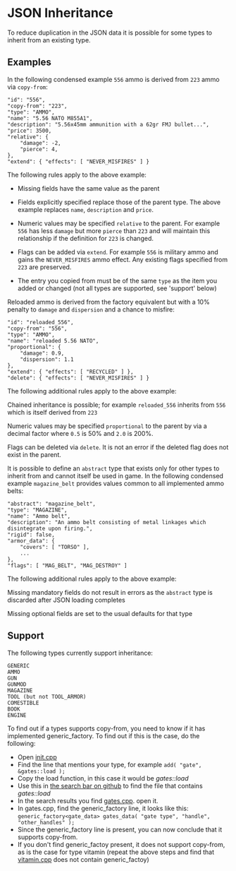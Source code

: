 # JSON Inheritance
To reduce duplication in the JSON data it is possible for some types to inherit from an existing type.

## Examples
In the following condensed example ```556``` ammo is derived from ```223``` ammo via ```copy-from```:
```
"id": "556",
"copy-from": "223",
"type": "AMMO",
"name": "5.56 NATO M855A1",
"description": "5.56x45mm ammunition with a 62gr FMJ bullet...",
"price": 3500,
"relative": {
    "damage": -2,
    "pierce": 4,
},
"extend": { "effects": [ "NEVER_MISFIRES" ] }
```
The following rules apply to the above example:

* Missing fields have the same value as the parent

* Fields explicitly specified replace those of the parent type. The above example replaces ```name```, ```description``` and ```price```.

* Numeric values may be specified ```relative``` to the parent. For example ```556``` has less ```damage``` but more ```pierce``` than ```223``` and will maintain this relationship if the definition for ```223``` is changed.

* Flags can be added via ```extend```. For example ```556``` is military ammo and gains the ```NEVER_MISFIRES``` ammo effect. Any existing flags specified from ```223``` are preserved.

* The entry you copied from must be of the same ```type``` as the item you added or changed (not all types are supported, see 'support' below)

Reloaded ammo is derived from the factory equivalent but with a 10% penalty to ```damage``` and ```dispersion``` and a chance to misfire:

```
"id": "reloaded_556",
"copy-from": "556",
"type": "AMMO",
"name": "reloaded 5.56 NATO",
"proportional": {
    "damage": 0.9,
    "dispersion": 1.1
},
"extend": { "effects": [ "RECYCLED" ] },
"delete": { "effects": [ "NEVER_MISFIRES" ] }
```
The following additional rules apply to the above example:

Chained inheritance is possible; for example ```reloaded_556``` inherits from ```556``` which is itself derived from ```223```

Numeric values may be specified ```proportional``` to the parent by via a decimal factor where ```0.5``` is 50% and ```2.0``` is 200%.

Flags can be deleted via ```delete```. It is not an error if the deleted flag does not exist in the parent.

It is possible to define an ```abstract``` type that exists only for other types to inherit from and cannot itself be used in game. In the following condensed example ```magazine_belt``` provides values common to all implemented ammo belts:
```
"abstract": "magazine_belt",
"type": "MAGAZINE",
"name": "Ammo belt",
"description": "An ammo belt consisting of metal linkages which disintegrate upon firing.",
"rigid": false,
"armor_data": {
    "covers": [ "TORSO" ],
    ...
},
"flags": [ "MAG_BELT", "MAG_DESTROY" ]
```
The following additional rules apply to the above example:

Missing mandatory fields do not result in errors as the ```abstract``` type is discarded after JSON loading completes

Missing optional fields are set to the usual defaults for that type

## Support
The following types currently support inheritance:
```
GENERIC
AMMO
GUN
GUNMOD
MAGAZINE
TOOL (but not TOOL_ARMOR)
COMESTIBLE
BOOK
ENGINE
```

To find out if a types supports copy-from, you need to know if it has implemented generic_factory. To find out if this is the case, do the following:
* Open [init.cpp](https://github.com/CleverRaven/Cataclysm-DDA/blob/0f5f757236e2c9a019a6e40e6b62c3c7593ba7c6/src/init.cpp)
* Find the line that mentions your type, for example `add( "gate", &gates::load );`
* Copy the load function, in this case it would be *gates::load*
* Use this in [the search bar on github](https://github.com/CleverRaven/Cataclysm-DDA/search?q=%22gates%3A%3Aload%22&unscoped_q=%22gates%3A%3Aload%22&type=Code) to find the file that contains *gates::load*
* In the search results you find [gates.cpp](https://github.com/CleverRaven/Cataclysm-DDA/blob/5055b30aafc78e6846374a5387d0f5beee370a2b/src/gates.cpp). open it.
* In gates.cpp, find the generic_factory line, it looks like this: `generic_factory<gate_data> gates_data( "gate type", "handle", "other_handles" );`
* Since the generic_factory line is present, you can now conclude that it supports copy-from. 
* If you don't find generic_factoy present, it does not support copy-from, as is the case for type vitamin (repeat the above steps and find that [vitamin.cpp](https://github.com/CleverRaven/Cataclysm-DDA/blob/6ee35bc57e8e5b33433807928485ef9c9a9df8f7/src/vitamin.cpp) does not contain generic_factoy)
